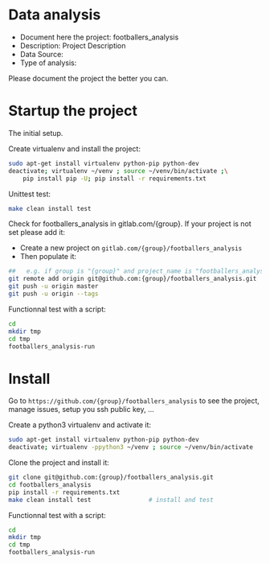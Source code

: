 # Data analysis
- Document here the project: footballers_analysis
- Description: Project Description
- Data Source:
- Type of analysis:

Please document the project the better you can.

# Startup the project

The initial setup.

Create virtualenv and install the project:
```bash
sudo apt-get install virtualenv python-pip python-dev
deactivate; virtualenv ~/venv ; source ~/venv/bin/activate ;\
    pip install pip -U; pip install -r requirements.txt
```

Unittest test:
```bash
make clean install test
```

Check for footballers_analysis in gitlab.com/{group}.
If your project is not set please add it:

- Create a new project on `gitlab.com/{group}/footballers_analysis`
- Then populate it:

```bash
##   e.g. if group is "{group}" and project_name is "footballers_analysis"
git remote add origin git@github.com:{group}/footballers_analysis.git
git push -u origin master
git push -u origin --tags
```

Functionnal test with a script:

```bash
cd
mkdir tmp
cd tmp
footballers_analysis-run
```

# Install

Go to `https://github.com/{group}/footballers_analysis` to see the project, manage issues,
setup you ssh public key, ...

Create a python3 virtualenv and activate it:

```bash
sudo apt-get install virtualenv python-pip python-dev
deactivate; virtualenv -ppython3 ~/venv ; source ~/venv/bin/activate
```

Clone the project and install it:

```bash
git clone git@github.com:{group}/footballers_analysis.git
cd footballers_analysis
pip install -r requirements.txt
make clean install test                # install and test
```
Functionnal test with a script:

```bash
cd
mkdir tmp
cd tmp
footballers_analysis-run
```
